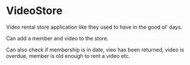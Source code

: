 # VideoStore
Video rental store application like they used to have in the good ol' days.

Can add a member and video to the store.

Can also check if membership is in date, vieo has been returned, video is overdue, member is old enough to rent a video etc.
